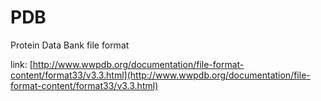 ---
---

# PDB

Protein Data Bank file format

link: [http://www.wwpdb.org/documentation/file-format-content/format33/v3.3.html](http://www.wwpdb.org/documentation/file-format-content/format33/v3.3.html)


